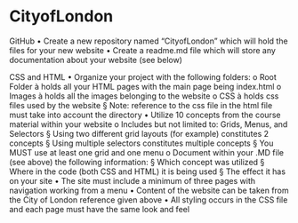 # CityofLondon

GitHub
• Create a new repository named “CityofLondon” which will hold the files for your new website
• Create a readme.md file which will store any documentation about your website (see below)

CSS and HTML
• Organize your project with the following folders:
o Root Folder à holds all your HTML pages with the main page being index.html
o Images à holds all the images belonging to the website
o CSS à holds css files used by the website
§ Note: reference to the css file in the html file must take into account the directory
• Utilize 10 concepts from the course material within your website
o Includes but not limited to: Grids, Menus, and Selectors
§ Using two different grid layouts (for example) constitutes 2 concepts
§ Using multiple selectors constitutes multiple concepts
§ You MUST use at least one grid and one menu
o Document within your .MD file (see above) the following information:
§ Which concept was utilized
§ Where in the code (both CSS and HTML) it is being used
§ The effect it has on your site
• The site must include a minimum of three pages with navigation working from a menu
• Content of the website can be taken from the City of London reference given above
• All styling occurs in the CSS file and each page must have the same look and feel
